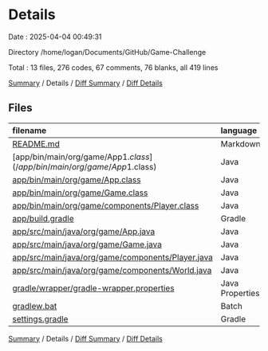 # Details

Date : 2025-04-04 00:49:31

Directory /home/logan/Documents/GitHub/Game-Challenge

Total : 13 files,  276 codes, 67 comments, 76 blanks, all 419 lines

[Summary](results.md) / Details / [Diff Summary](diff.md) / [Diff Details](diff-details.md)

## Files
| filename | language | code | comment | blank | total |
| :--- | :--- | ---: | ---: | ---: | ---: |
| [README.md](/README.md) | Markdown | 2 | 0 | 1 | 3 |
| [app/bin/main/org/game/App$1.class](/app/bin/main/org/game/App$1.class) | Java | 10 | 0 | 1 | 11 |
| [app/bin/main/org/game/App.class](/app/bin/main/org/game/App.class) | Java | 21 | 5 | 0 | 26 |
| [app/bin/main/org/game/Game.class](/app/bin/main/org/game/Game.class) | Java | 26 | 0 | 0 | 26 |
| [app/bin/main/org/game/components/Player.class](/app/bin/main/org/game/components/Player.class) | Java | 12 | 0 | 0 | 12 |
| [app/build.gradle](/app/build.gradle) | Gradle | 19 | 12 | 9 | 40 |
| [app/src/main/java/org/game/App.java](/app/src/main/java/org/game/App.java) | Java | 24 | 0 | 9 | 33 |
| [app/src/main/java/org/game/Game.java](/app/src/main/java/org/game/Game.java) | Java | 46 | 11 | 12 | 69 |
| [app/src/main/java/org/game/components/Player.java](/app/src/main/java/org/game/components/Player.java) | Java | 37 | 0 | 10 | 47 |
| [app/src/main/java/org/game/components/World.java](/app/src/main/java/org/game/components/World.java) | Java | 26 | 0 | 8 | 34 |
| [gradle/wrapper/gradle-wrapper.properties](/gradle/wrapper/gradle-wrapper.properties) | Java Properties | 7 | 0 | 1 | 8 |
| [gradlew.bat](/gradlew.bat) | Batch | 41 | 32 | 22 | 95 |
| [settings.gradle](/settings.gradle) | Gradle | 5 | 7 | 3 | 15 |

[Summary](results.md) / Details / [Diff Summary](diff.md) / [Diff Details](diff-details.md)